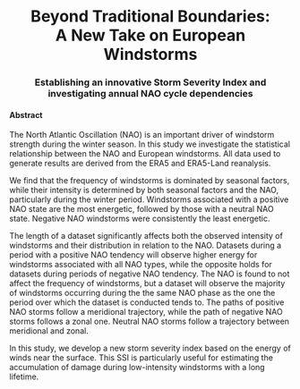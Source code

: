 <h1 align="center">
    <b>
        Beyond Traditional Boundaries:
    </b>
    <br>
    A New Take on European Windstorms
</h1>

<h3 align="center">
    Establishing an innovative Storm Severity Index and investigating annual NAO cycle dependencies
</h3>

<h4>
    Abstract
</h4>


The North Atlantic Oscillation (NAO) is an important driver of windstorm strength during the winter season. In this study we investigate the statistical relationship between the NAO and European windstorms. All data used to generate results are derived from the ERA5 and ERA5-Land reanalysis. 
 
We find that the frequency of windstorms is dominated by seasonal factors, while their intensity is determined by both seasonal factors and the NAO, particularly during the winter period. Windstorms associated with a positive NAO state are the most energetic, followed by those with a neutral NAO state. Negative NAO windstorms were consistently the least energetic. 

The length of a dataset significantly affects both the observed intensity of windstorms and their distribution in relation to the NAO. Datasets during a period with a positive NAO tendency will observe higher energy for windstorms associated with all NAO types, while the opposite holds for datasets during periods of negative NAO tendency. The NAO is found to not affect the frequency of windstorms, but a dataset will observe the majority of windstorms occurring during the the same NAO phase as the one the period over which the dataset is conducted tends to. The paths of positive NAO storms follow a meridional trajectory, while the path of negative NAO storms follows a zonal one. Neutral NAO storms follow a trajectory between meridional and zonal. 

In this study, we develop a new storm severity index based on the energy of winds near the surface. This SSI is particularly useful for estimating the accumulation of damage during low-intensity windstorms with a long lifetime.



